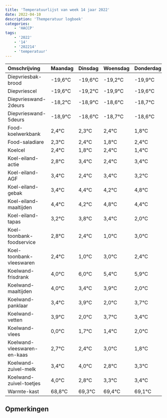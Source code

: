 ```yaml
---
title: 'Temperatuurlijst van week 14 jaar 2022'
date: 2022-04-10
description: 'Themperatuur logboek'
categories:
    - 'HACCP'
tags:
    - '2022'
    - '14'
    - '202214'
    - 'temperatuur'
---
```

|Omschrijving|Maandag|Dinsdag|Woensdag|Donderdag|Vrijdag|Zaterdag|Zondag|
|:---|:---|:---|:---|:---|:---|:---|:---|
|Diepvriesbak-brood|-19,6°C|-19,6°C|-19,2°C|-19,9°C|-19,6°C|-19,7°C|-19,6°C|
|Diepvriescel|-19,6°C|-19,2°C|-19,9°C|-19,6°C|-19,7°C|-19,6°C|-20,2°C|
|Diepvrieswand-2deurs|-18,2°C|-18,9°C|-18,6°C|-18,7°C|-18,6°C|-19,2°C|-18,6°C|
|Diepvrieswand-5deurs|-18,9°C|-18,6°C|-18,7°C|-18,6°C|-19,2°C|-18,6°C|-19,6°C|
|Food-koelwerkbank|2,4°C|2,3°C|2,4°C|1,8°C|2,4°C|1,4°C|2,4°C|
|Food-saladiare|2,3°C|2,4°C|1,8°C|2,4°C|1,4°C|2,4°C|2,2°C|
|Koelcel|2,4°C|1,8°C|2,4°C|1,4°C|2,4°C|2,2°C|2,8°C|
|Koel-eiland-actie|2,8°C|3,4°C|2,4°C|3,4°C|3,2°C|3,8°C|3,4°C|
|Koel-eiland-AGF|3,4°C|2,4°C|3,4°C|3,2°C|3,8°C|3,4°C|2,0°C|
|Koel-eiland-gebak|3,4°C|4,4°C|4,2°C|4,8°C|4,4°C|3,0°C|5,0°C|
|Koel-eiland-maaltijden|4,4°C|4,2°C|4,8°C|4,4°C|3,0°C|5,0°C|4,4°C|
|Koel-eiland-tapas|3,2°C|3,8°C|3,4°C|2,0°C|4,0°C|3,4°C|3,9°C|
|Koel-toonbank-foodservice|2,8°C|2,4°C|1,0°C|3,0°C|2,4°C|2,9°C|1,0°C|
|Koel-toonbank-vleeswaren|2,4°C|1,0°C|3,0°C|2,4°C|2,9°C|1,0°C|2,7°C|
|Koelwand-frisdrank|4,0°C|6,0°C|5,4°C|5,9°C|4,0°C|5,7°C|5,4°C|
|Koelwand-maaltijden|4,0°C|3,4°C|3,9°C|2,0°C|3,7°C|3,4°C|4,0°C|
|Koelwand-panklaar|3,4°C|3,9°C|2,0°C|3,7°C|3,4°C|4,0°C|2,8°C|
|Koelwand-vetten|3,9°C|2,0°C|3,7°C|3,4°C|4,0°C|2,8°C|3,3°C|
|Koelwand-vlees|0,0°C|1,7°C|1,4°C|2,0°C|0,8°C|1,3°C|1,4°C|
|Koelwand-vleeswaren-en-kaas|2,7°C|2,4°C|3,0°C|1,8°C|2,3°C|2,4°C|2,1°C|
|Koelwand-zuivel-melk|3,4°C|4,0°C|2,8°C|3,3°C|3,4°C|3,1°C|2,4°C|
|Koelwand-zuivel-toetjes|4,0°C|2,8°C|3,3°C|3,4°C|3,1°C|2,4°C|3,4°C|
|Warmte-kast|68,8°C|69,3°C|69,4°C|69,1°C|68,4°C|69,4°C|69,4°C|

## Opmerkingen


